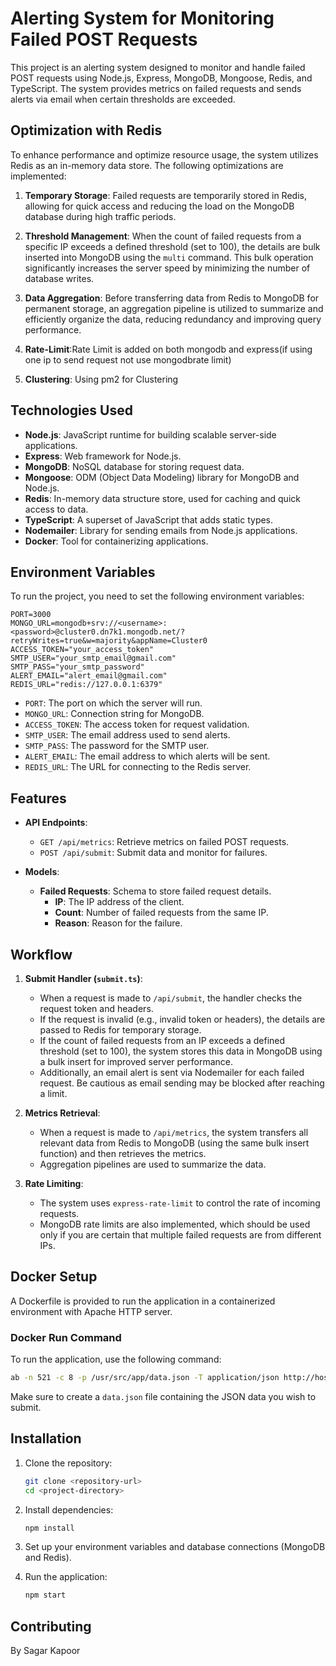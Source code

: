 
# Alerting System for Monitoring Failed POST Requests

This project is an alerting system designed to monitor and handle failed POST requests using Node.js, Express, MongoDB, Mongoose, Redis, and TypeScript. The system provides metrics on failed requests and sends alerts via email when certain thresholds are exceeded.

## Optimization with Redis

To enhance performance and optimize resource usage, the system utilizes Redis as an in-memory data store. The following optimizations are implemented:

1. **Temporary Storage**: Failed requests are temporarily stored in Redis, allowing for quick access and reducing the load on the MongoDB database during high traffic periods.

2. **Threshold Management**: When the count of failed requests from a specific IP exceeds a defined threshold (set to 100), the details are bulk inserted into MongoDB using the `multi` command. This bulk operation significantly increases the server speed by minimizing the number of database writes.

3. **Data Aggregation**: Before transferring data from Redis to MongoDB for permanent storage, an aggregation pipeline is utilized to summarize and efficiently organize the data, reducing redundancy and improving query performance.

4. **Rate-Limit**:Rate Limit is added on both mongodb and express(if using one ip to send request not use mongodbrate limit)

5. **Clustering**: Using pm2 for Clustering
   
## Technologies Used

- **Node.js**: JavaScript runtime for building scalable server-side applications.
- **Express**: Web framework for Node.js.
- **MongoDB**: NoSQL database for storing request data.
- **Mongoose**: ODM (Object Data Modeling) library for MongoDB and Node.js.
- **Redis**: In-memory data structure store, used for caching and quick access to data.
- **TypeScript**: A superset of JavaScript that adds static types.
- **Nodemailer**: Library for sending emails from Node.js applications.
- **Docker**: Tool for containerizing applications.

## Environment Variables

To run the project, you need to set the following environment variables:

```plaintext
PORT=3000
MONGO_URL=mongodb+srv://<username>:<password>@cluster0.dn7k1.mongodb.net/?retryWrites=true&w=majority&appName=Cluster0
ACCESS_TOKEN="your_access_token"
SMTP_USER="your_smtp_email@gmail.com"
SMTP_PASS="your_smtp_password"
ALERT_EMAIL="alert_email@gmail.com"
REDIS_URL="redis://127.0.0.1:6379"
```

- `PORT`: The port on which the server will run.
- `MONGO_URL`: Connection string for MongoDB.
- `ACCESS_TOKEN`: The access token for request validation.
- `SMTP_USER`: The email address used to send alerts.
- `SMTP_PASS`: The password for the SMTP user.
- `ALERT_EMAIL`: The email address to which alerts will be sent.
- `REDIS_URL`: The URL for connecting to the Redis server.

## Features

- **API Endpoints**:
  - `GET /api/metrics`: Retrieve metrics on failed POST requests.
  - `POST /api/submit`: Submit data and monitor for failures.

- **Models**:
  - **Failed Requests**: Schema to store failed request details.
    - **IP**: The IP address of the client.
    - **Count**: Number of failed requests from the same IP.
    - **Reason**: Reason for the failure.

## Workflow

1. **Submit Handler (`submit.ts`)**:
   - When a request is made to `/api/submit`, the handler checks the request token and headers.
   - If the request is invalid (e.g., invalid token or headers), the details are passed to Redis for temporary storage.
   - If the count of failed requests from an IP exceeds a defined threshold (set to 100), the system stores this data in MongoDB using a bulk insert for improved server performance.
   - Additionally, an email alert is sent via Nodemailer for each failed request. Be cautious as email sending may be blocked after reaching a limit.

2. **Metrics Retrieval**:
   - When a request is made to `/api/metrics`, the system transfers all relevant data from Redis to MongoDB (using the same bulk insert function) and then retrieves the metrics.
   - Aggregation pipelines are used to summarize the data.

3. **Rate Limiting**:
   - The system uses `express-rate-limit` to control the rate of incoming requests.
   - MongoDB rate limits are also implemented, which should be used only if you are certain that multiple failed requests are from different IPs.

## Docker Setup

A Dockerfile is provided to run the application in a containerized environment with Apache HTTP server.

### Docker Run Command

To run the application, use the following command:

```bash
ab -n 521 -c 8 -p /usr/src/app/data.json -T application/json http://host.docker.internal:3000/api/submit
```

Make sure to create a `data.json` file containing the JSON data you wish to submit.

## Installation

1. Clone the repository:
   ```bash
   git clone <repository-url>
   cd <project-directory>
   ```

2. Install dependencies:
   ```bash
   npm install
   ```

3. Set up your environment variables and database connections (MongoDB and Redis).

4. Run the application:
   ```bash
   npm start
   ```

## Contributing

By Sagar Kapoor
